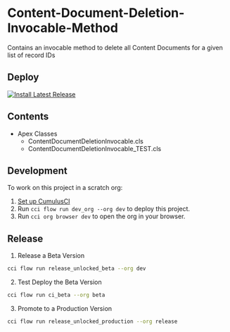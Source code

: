 # Content-Document-Deletion-Invocable-Method

Contains an invocable method to delete all Content Documents for a given list of record IDs

## Deploy

<a href="https://github.com/Enclude-Components/Content-Document-Deletion-Invocable-Method/releases/latest">
  <img alt="Install Latest Release"
       src="https://img.shields.io/badge/Install%20Latest%20Release-238636?style=for-the-badge&logoColor=white&logo=DocuSign">
</a>

## Contents

- Apex Classes
    - ContentDocumentDeletionInvocable.cls
    - ContentDocumentDeletionInvocable_TEST.cls

## Development

To work on this project in a scratch org:

1. [Set up CumulusCI](https://cumulusci.readthedocs.io/en/latest/tutorial.html)
2. Run `cci flow run dev_org --org dev` to deploy this project.
3. Run `cci org browser dev` to open the org in your browser.

## Release

1. Release a Beta Version
```bash
cci flow run release_unlocked_beta --org dev
```

2. Test Deploy the Beta Version
```bash
cci flow run ci_beta --org beta
```

3. Promote to a Production Version
```bash
cci flow run release_unlocked_production --org release
```